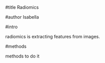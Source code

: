 #title
Radiomics

#author
Isabella

#intro

radiomics is extracting features from images.

#methods

methods to do it 